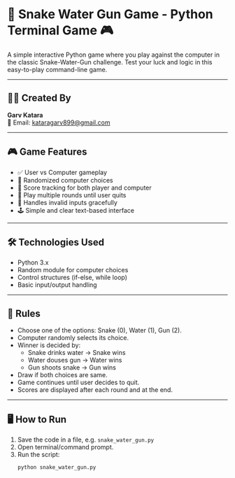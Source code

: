 # 🐍 Snake Water Gun Game - Python Terminal Game 🎮

A simple interactive Python game where you play against the computer in the classic Snake-Water-Gun challenge. Test your luck and logic in this easy-to-play command-line game.

---

## 👨‍💻 Created By

**Garv Katara**  
📧 Email: kataragarv899@gmail.com

---

## 🎮 Game Features

- ✅ User vs Computer gameplay
- 🎲 Randomized computer choices
- 🥇 Score tracking for both player and computer
- 🔁 Play multiple rounds until user quits
- 🚫 Handles invalid inputs gracefully
- 🕹️ Simple and clear text-based interface

---

## 🛠️ Technologies Used

- Python 3.x
- Random module for computer choices
- Control structures (if-else, while loop)
- Basic input/output handling

---

## 🧾 Rules

- Choose one of the options: Snake (0), Water (1), Gun (2).
- Computer randomly selects its choice.
- Winner is decided by:
  - Snake drinks water → Snake wins
  - Water douses gun → Water wins
  - Gun shoots snake → Gun wins
- Draw if both choices are same.
- Game continues until user decides to quit.
- Scores are displayed after each round and at the end.

---

## 🖥️ How to Run

1. Save the code in a file, e.g. `snake_water_gun.py`
2. Open terminal/command prompt.
3. Run the script:
   ```bash
   python snake_water_gun.py
